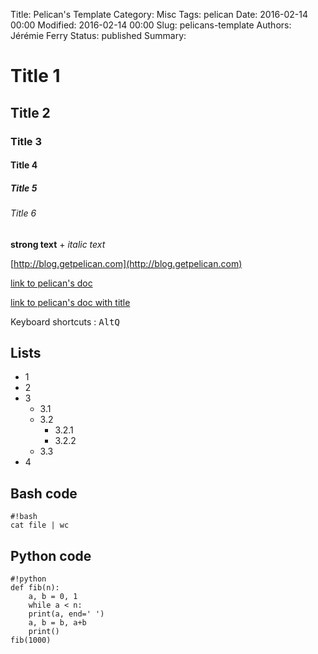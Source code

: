 Title: Pelican's Template
Category: Misc
Tags: pelican
Date: 2016-02-14 00:00
Modified: 2016-02-14 00:00
Slug: pelicans-template
Authors: Jérémie Ferry
Status: published
Summary:

# Title 1

## Title 2

### Title 3

#### Title 4

##### Title 5

###### Title 6

**strong text** + *italic text*

[http://blog.getpelican.com](http://blog.getpelican.com)

[link to pelican's doc](http://docs.getpelican.com)

[link to pelican's doc with title](http://docs.getpelican.com "read pelican's doc")

Keyboard shortcuts : <kbd>Alt</kbd><kbd>Q</kbd>

## Lists

* 1
* 2
* 3
    * 3.1
    * 3.2
        * 3.2.1
        * 3.2.2
    * 3.3
* 4

## Bash code

    #!bash
    cat file | wc

## Python code

    #!python
    def fib(n):
        a, b = 0, 1
        while a < n:
        print(a, end=' ')
        a, b = b, a+b
        print()
    fib(1000)
